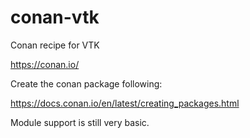 # conan-vtk
Conan recipe for VTK

https://conan.io/

Create the conan package following:

https://docs.conan.io/en/latest/creating_packages.html

Module support is still very basic.
